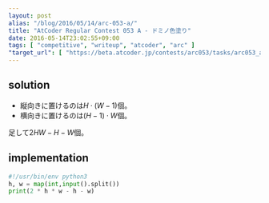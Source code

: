 ```yaml
---
layout: post
alias: "/blog/2016/05/14/arc-053-a/"
title: "AtCoder Regular Contest 053 A - ドミノ色塗り"
date: 2016-05-14T23:02:55+09:00
tags: [ "competitive", "writeup", "atcoder", "arc" ]
"target_url": [ "https://beta.atcoder.jp/contests/arc053/tasks/arc053_a" ]
---
```


## solution

-   縦向きに置けるのは$H \cdot (W - 1)$個。
-   横向きに置けるのは$(H - 1) \cdot W$個。

足して$2HW - H - W$個。

## implementation

``` python
#!/usr/bin/env python3
h, w = map(int,input().split())
print(2 * h * w - h - w)
```
